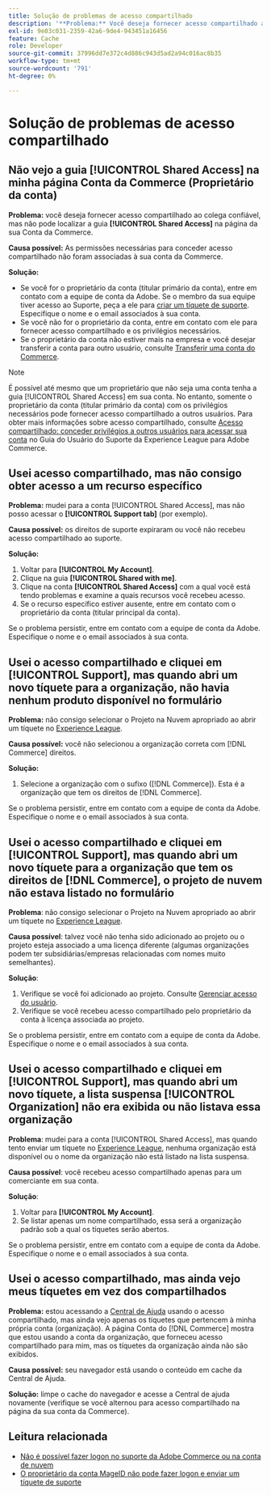 ```yaml
---
title: Solução de problemas de acesso compartilhado
description: '**Problema:** Você deseja fornecer acesso compartilhado ao colega confiável, mas não pode localizar a guia **Acesso compartilhado** na página Conta da Commerce.'
exl-id: 9e03c031-2359-42a6-9de4-943451a16456
feature: Cache
role: Developer
source-git-commit: 37996dd7e372c4d886c943d5ad2a94c016ac8b35
workflow-type: tm+mt
source-wordcount: '791'
ht-degree: 0%

---
```


# Solução de problemas de acesso compartilhado

## Não vejo a guia [!UICONTROL Shared Access] na minha página Conta da Commerce (Proprietário da conta)

**Problema:** você deseja fornecer acesso compartilhado ao colega confiável, mas não pode localizar a guia **[!UICONTROL Shared Access]** na página da sua Conta da Commerce.

**Causa possível:** As permissões necessárias para conceder acesso compartilhado não foram associadas à sua conta da Commerce.

**Solução:**

* Se você for o proprietário da conta (titular primário da conta), entre em contato com a equipe de conta da Adobe. Se o membro da sua equipe tiver acesso ao Suporte, peça a ele para [criar um tíquete de suporte](https://experienceleague.adobe.com/en/docs/commerce-knowledge-base/kb/help-center-guide/magento-help-center-user-guide#merchant-not-displayed). Especifique o nome e o email associados à sua conta.
* Se você não for o proprietário da conta, entre em contato com ele para fornecer acesso compartilhado e os privilégios necessários.
* Se o proprietário da conta não estiver mais na empresa e você desejar transferir a conta para outro usuário, consulte [Transferir uma conta do Commerce](https://experienceleague.adobe.com/en/docs/commerce-admin/start/commerce-account/commerce-account-transfer).

>[!NOTE]
>
>É possível até mesmo que um proprietário que não seja uma conta tenha a guia [!UICONTROL Shared Access] em sua conta. No entanto, somente o proprietário da conta (titular primário da conta) com os privilégios necessários pode fornecer acesso compartilhado a outros usuários. Para obter mais informações sobre acesso compartilhado, consulte [Acesso compartilhado: conceder privilégios a outros usuários para acessar sua conta](https://experienceleague.adobe.com/en/docs/commerce-knowledge-base/kb/help-center-guide/magento-help-center-user-guide#shared-access) no Guia do Usuário do Suporte da Experience League para Adobe Commerce.

## Usei acesso compartilhado, mas não consigo obter acesso a um recurso específico

**Problema:** mudei para a conta [!UICONTROL Shared Access], mas não posso acessar o **[!UICONTROL Support tab]** (por exemplo).

**Causa possível:** os direitos de suporte expiraram ou você não recebeu acesso compartilhado ao suporte.

**Solução:**

1. Voltar para **[!UICONTROL My Account]**.
1. Clique na guia **[!UICONTROL Shared with me]**.
1. Clique na conta **[!UICONTROL Shared Access]** com a qual você está tendo problemas e examine a quais recursos você recebeu acesso.
1. Se o recurso específico estiver ausente, entre em contato com o proprietário da conta (titular principal da conta).

Se o problema persistir, entre em contato com a equipe de conta da Adobe. Especifique o nome e o email associados à sua conta.

## Usei o acesso compartilhado e cliquei em [!UICONTROL Support], mas quando abri um novo tíquete para a organização, não havia nenhum produto disponível no formulário

**Problema:** não consigo selecionar o Projeto na Nuvem apropriado ao abrir um tíquete no [Experience League](https://experienceleague.adobe.com/home#support).

**Causa possível:** você não selecionou a organização correta com [!DNL Commerce] direitos.

**Solução:**

1. Selecione a organização com o sufixo ([!DNL Commerce]). Esta é a organização que tem os direitos de [!DNL Commerce].

Se o problema persistir, entre em contato com a equipe de conta da Adobe. Especifique o nome e o email associados à sua conta.

## Usei o acesso compartilhado e cliquei em [!UICONTROL Support], mas quando abri um novo tíquete para a organização que tem os direitos de [!DNL Commerce], o projeto de nuvem não estava listado no formulário

**Problema**: não consigo selecionar o Projeto na Nuvem apropriado ao abrir um tíquete no [Experience League](https://experienceleague.adobe.com/home#support).

**Causa possível**: talvez você não tenha sido adicionado ao projeto ou o projeto esteja associado a uma licença diferente (algumas organizações podem ter subsidiárias/empresas relacionadas com nomes muito semelhantes).

**Solução**:

1. Verifique se você foi adicionado ao projeto. Consulte [Gerenciar acesso do usuário](https://experienceleague.adobe.com/en/docs/commerce-cloud-service/user-guide/project/user-access).
1. Verifique se você recebeu acesso compartilhado pelo proprietário da conta à licença associada ao projeto.

Se o problema persistir, entre em contato com a equipe de conta da Adobe. Especifique o nome e o email associados à sua conta.

## Usei o acesso compartilhado e cliquei em [!UICONTROL Support], mas quando abri um novo tíquete, a lista suspensa [!UICONTROL Organization] não era exibida ou não listava essa organização

**Problema**: mudei para a conta [!UICONTROL Shared Access], mas quando tento enviar um tíquete no [Experience League](https://experienceleague.adobe.com/home#support), nenhuma organização está disponível ou o nome da organização não está listado na lista suspensa.

**Causa possível**: você recebeu acesso compartilhado apenas para um comerciante em sua conta.

**Solução**:

1. Voltar para **[!UICONTROL My Account]**.
1. Se listar apenas um nome compartilhado, essa será a organização padrão sob a qual os tíquetes serão abertos.

Se o problema persistir, entre em contato com a equipe de conta da Adobe. Especifique o nome e o email associados à sua conta.

## Usei o acesso compartilhado, mas ainda vejo meus tíquetes em vez dos compartilhados

**Problema:** estou acessando a [Central de Ajuda](https://support.magento.com/hc/us-en/requests) usando o acesso compartilhado, mas ainda vejo apenas os tíquetes que pertencem à minha própria conta (organização). A página Conta do [!DNL Commerce] mostra que estou usando a conta da organização, que forneceu acesso compartilhado para mim, mas os tíquetes da organização ainda não são exibidos.

**Causa possível:** seu navegador está usando o conteúdo em cache da Central de Ajuda.

**Solução:** limpe o cache do navegador e acesse a Central de ajuda novamente (verifique se você alternou para acesso compartilhado na página da sua conta da Commerce).

## Leitura relacionada

* [Não é possível fazer logon no suporte da Adobe Commerce ou na conta de nuvem](https://experienceleague.adobe.com/en/docs/commerce-knowledge-base/kb/troubleshooting/miscellaneous/unable-to-log-in-to-support-or-cloud-project)
* [O proprietário da conta MageID não pode fazer logon e enviar um tíquete de suporte](https://experienceleague.adobe.com/en/docs/experience-cloud-kcs/kbarticles/ka-25231)

